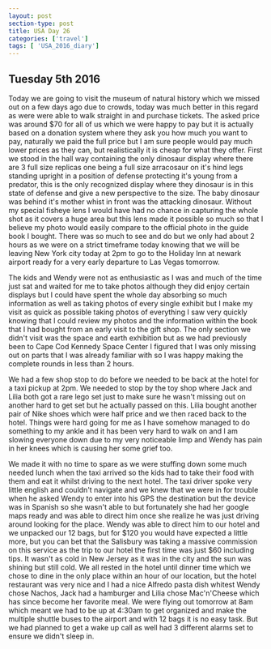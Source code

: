 ```yaml
---
layout: post
section-type: post
title: USA Day 26
categories: ['travel']
tags: [ 'USA_2016_diary']
---
```

## Tuesday 5th 2016  

Today we are going to visit the museum of natural history which we missed out on a few days ago due to crowds, today was much better in this regard as were were able to walk straight in and purchase tickets. The asked price was around $70 for all of us which we were happy to pay but it is actually based on a donation system where they ask you how much you want to pay, naturally we paid the full price but I am sure people would pay much lower prices as they can, but realistically it is cheap for what they offer. First we stood in the hall way containing the only dinosaur display where there are 3 full size replicas one being a full size arracosaur on it's hind legs standing upright in a position of defense protecting it's young from a predator, this is the only recognized display where they dinosaur is in this state of defense and give a new perspective to the size. The baby dinosaur was behind it's mother whist in front was the attacking dinosaur. Without my special fisheye lens I would have had no chance in capturing the whole shot as it covers a huge area but this lens made it possible so much so that I believe my photo would easily compare to the official photo in the guide book I bought. There was so much to see and do but we only had about 2 hours as we were on a strict timeframe today knowing that we will be leaving New York city today at 2pm to go to the Holiday Inn at newark airport ready for a very early departure to Las Vegas tomorrow.

The kids and Wendy were not as enthusiastic as I was and much of the time just sat and waited for me to take photos although they did enjoy certain displays but I could have spent the whole day absorbing so much information as well as taking photos of every single exhibit but I make my visit as quick as possible taking photos of everything I saw very quickly knowing that I could review my photos and the information within the book that I had bought from an early visit to the gift shop. The only section we didn't visit was the space and earth exhibition but as we had previously been to Cape Cod Kennedy Space Center I figured that I was only missing out on parts that I was already familiar with so I was happy making the complete rounds in less than 2 hours.

We had a few shop stop to do before we needed to be back at the hotel for a taxi pickup at 2pm.
We needed to stop by the toy shop where Jack and Lilia both got a rare lego set just to make sure he wasn't missing out on another hard to get set but he actually passed on this. Lilia bought another pair of Nike shoes which were half price and we then raced back to the hotel. Things were hard going for me as I have somehow managed to do something to my ankle and it has been very hard to walk on and I am slowing everyone down due to my very noticeable limp and Wendy has pain in her knees which is causing her some grief too.

We made it with no time to spare as we were stuffing down some much needed lunch when the taxi arrived so the kids had to take their food with them and eat it whilst driving to the next hotel.
The taxi driver spoke very little english and couldn't navigate and we knew that we were in for trouble when he asked Wendy to enter into his GPS the destination but the device was in Spanish so she wasn't able to but fortunately she had her google maps ready and was able to direct him once she realize he was just driving around looking for the place. Wendy was able to direct him to our hotel and we unpacked our 12 bags, but for $120 you would have expected a little more, but you can bet that the Salisbury was taking a massive commission on this service as the trip to our hotel the first time was just $60 including tips. It wasn't as cold in New Jersey as it was in the city and the sun was shining but still cold. We all rested in the hotel until dinner time which we chose to dine in the only place within an hour of our location, but the hotel restaurant was very nice and I had a nice Alfredo pasta dish whitest Wendy chose Nachos, Jack had a hamburger and Lilia chose Mac'n'Cheese which has since become her favorite meal. We were flying out tomorrow at 8am which meant we had to be up at 4:30am to get organized and make the multiple shuttle buses to the airport and with 12 bags it is no easy task. But we had planned to get a wake up call as well had 3 different alarms set to ensure we didn't sleep in.

